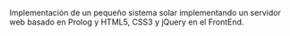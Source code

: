 Implementación de un pequeño sistema solar implementando un servidor web basado en Prolog y HTML5, CSS3 y jQuery en el FrontEnd.
